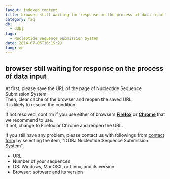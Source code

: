 ```yaml
---
layout: indexed_content
title: browser still waiting for response on the process of data input
category: faq
db:
  - ddbj
tags: 
  - Nucleotide Sequence Submission System
date: 2014-07-06T16:15:29
lang: en
---
```


## browser still waiting for response on the process of data input

<p>At first, please save the URL of the page of Nucleotide Sequence Submission System. <br>Then, clear cache of the browser and reopen the saved URL. <br>It is likely to resolve the condition. </p>
<p>If not resolved, confirm if you use either of browsers <strong><a href="http://www.mozilla.org/en-US/firefox/all/">Firefox</a></strong> or <strong><a href="http://www.google.com/chrome">Chrome</a></strong> that we recommend to use. <br>If not, change to Firefox or Chrome and reopen the URL. </p>
<p>If you still have any problem, please contact us with followings from <a href="/contact-ddbj-e.html#to-ddbj">contact form</a> by selecting the item, "DDBJ Nucleotide Sequence Submission System". </p>
<ul>
  <li> URL </li>
  <li> Number of your sequences </li>
  <li> OS: Windows, MacOSX, or Linux, and its version</li>
  <li> Browser: software and its version</li>
</ul>